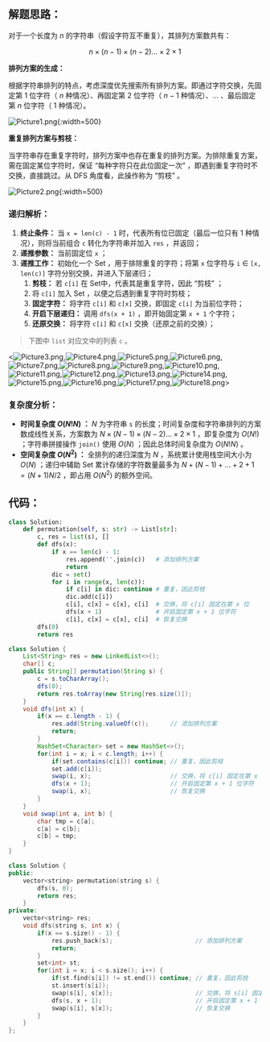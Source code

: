 ## 解题思路：

对于一个长度为 $n$ 的字符串（假设字符互不重复），其排列方案数共有：

$$
n \times (n-1) \times (n-2) … \times 2 \times 1
$$

**排列方案的生成：**

根据字符串排列的特点，考虑深度优先搜索所有排列方案。即通过字符交换，先固定第 $1$ 位字符（ $n$ 种情况）、再固定第 $2$ 位字符（ $n-1$ 种情况）、... 、最后固定第 $n$ 位字符（ $1$ 种情况）。

![Picture1.png](https://pic.leetcode-cn.com/1599403497-KXKQcp-Picture1.png){:width=500}

**重复排列方案与剪枝：**

当字符串存在重复字符时，排列方案中也存在重复的排列方案。为排除重复方案，需在固定某位字符时，保证 “每种字符只在此位固定一次” ，即遇到重复字符时不交换，直接跳过。从 DFS 角度看，此操作称为 “剪枝” 。

![Picture2.png](https://pic.leetcode-cn.com/1599403497-GATdFr-Picture2.png){:width=500}

### 递归解析：

1. **终止条件：** 当 `x = len(c) - 1`  时，代表所有位已固定（最后一位只有 $1$ 种情况），则将当前组合 `c` 转化为字符串并加入 `res` ，并返回；
2. **递推参数：** 当前固定位 `x` ；
3. **递推工作：** 初始化一个 Set ，用于排除重复的字符；将第 `x` 位字符与 `i` $\in$ `[x, len(c)]` 字符分别交换，并进入下层递归；
   1. **剪枝：** 若 `c[i]` 在 Set​ 中，代表其是重复字符，因此 “剪枝” ；
   2. 将 `c[i]` 加入 Set​ ，以便之后遇到重复字符时剪枝；
   3. **固定字符：** 将字符 `c[i]` 和 `c[x]` 交换，即固定 `c[i]` 为当前位字符；
   4. **开启下层递归：** 调用 `dfs(x + 1)` ，即开始固定第 `x + 1` 个字符；
   5. **还原交换：** 将字符 `c[i]` 和 `c[x]` 交换（还原之前的交换）；

> 下图中 `list` 对应文中的列表 `c` 。

<![Picture3.png](https://pic.leetcode-cn.com/1599403497-OCDfsB-Picture3.png),![Picture4.png](https://pic.leetcode-cn.com/1599403497-wEILvT-Picture4.png),![Picture5.png](https://pic.leetcode-cn.com/1599403497-eBHuvg-Picture5.png),![Picture6.png](https://pic.leetcode-cn.com/1599403497-hCtrpl-Picture6.png),![Picture7.png](https://pic.leetcode-cn.com/1599403497-BvuqQX-Picture7.png),![Picture8.png](https://pic.leetcode-cn.com/1599403497-QPjcfe-Picture8.png),![Picture9.png](https://pic.leetcode-cn.com/1599403497-crBxOP-Picture9.png),![Picture10.png](https://pic.leetcode-cn.com/1599403497-lwELHl-Picture10.png),![Picture11.png](https://pic.leetcode-cn.com/1599403497-yjHsYa-Picture11.png),![Picture12.png](https://pic.leetcode-cn.com/1599403497-oYRpaR-Picture12.png),![Picture13.png](https://pic.leetcode-cn.com/1599403497-CadkyC-Picture13.png),![Picture14.png](https://pic.leetcode-cn.com/1599403497-Sbywbs-Picture14.png),![Picture15.png](https://pic.leetcode-cn.com/1599403497-RNgwPK-Picture15.png),![Picture16.png](https://pic.leetcode-cn.com/1599403497-nOToNd-Picture16.png),![Picture17.png](https://pic.leetcode-cn.com/1599403497-ddKpYy-Picture17.png),![Picture18.png](https://pic.leetcode-cn.com/1599403497-xvTQhj-Picture18.png)>

### 复杂度分析：

- **时间复杂度 $O(N!N)$ ：** $N$ 为字符串 `s` 的长度；时间复杂度和字符串排列的方案数成线性关系，方案数为 $N \times (N-1) \times (N-2) … \times 2 \times 1$ ，即复杂度为 $O(N!)$ ；字符串拼接操作 `join()` 使用 $O(N)$ ；因此总体时间复杂度为 $O(N!N)$ 。
- **空间复杂度 $O(N^2)$ ：** 全排列的递归深度为 $N$ ，系统累计使用栈空间大小为 $O(N)$ ；递归中辅助 Set 累计存储的字符数量最多为 $N + (N-1) + ... + 2 + 1 = (N+1)N/2$ ，即占用 $O(N^2)$ 的额外空间。

## 代码：

```Python []
class Solution:
    def permutation(self, s: str) -> List[str]:
        c, res = list(s), []
        def dfs(x):
            if x == len(c) - 1:
                res.append(''.join(c))   # 添加排列方案
                return
            dic = set()
            for i in range(x, len(c)):
                if c[i] in dic: continue # 重复，因此剪枝
                dic.add(c[i])
                c[i], c[x] = c[x], c[i]  # 交换，将 c[i] 固定在第 x 位
                dfs(x + 1)               # 开启固定第 x + 1 位字符
                c[i], c[x] = c[x], c[i]  # 恢复交换
        dfs(0)
        return res
```

```Java []
class Solution {
    List<String> res = new LinkedList<>();
    char[] c;
    public String[] permutation(String s) {
        c = s.toCharArray();
        dfs(0);
        return res.toArray(new String[res.size()]);
    }
    void dfs(int x) {
        if(x == c.length - 1) {
            res.add(String.valueOf(c));      // 添加排列方案
            return;
        }
        HashSet<Character> set = new HashSet<>();
        for(int i = x; i < c.length; i++) {
            if(set.contains(c[i])) continue; // 重复，因此剪枝
            set.add(c[i]);
            swap(i, x);                      // 交换，将 c[i] 固定在第 x 位
            dfs(x + 1);                      // 开启固定第 x + 1 位字符
            swap(i, x);                      // 恢复交换
        }
    }
    void swap(int a, int b) {
        char tmp = c[a];
        c[a] = c[b];
        c[b] = tmp;
    }
}
```

```C++ []
class Solution {
public:
    vector<string> permutation(string s) {
        dfs(s, 0);
        return res;
    }
private:
    vector<string> res;
    void dfs(string s, int x) {
        if(x == s.size() - 1) {
            res.push_back(s);                       // 添加排列方案
            return;
        }
        set<int> st;
        for(int i = x; i < s.size(); i++) {
            if(st.find(s[i]) != st.end()) continue; // 重复，因此剪枝
            st.insert(s[i]);
            swap(s[i], s[x]);                       // 交换，将 s[i] 固定在第 x 位
            dfs(s, x + 1);                          // 开启固定第 x + 1 位字符
            swap(s[i], s[x]);                       // 恢复交换
        }
    }
};
```